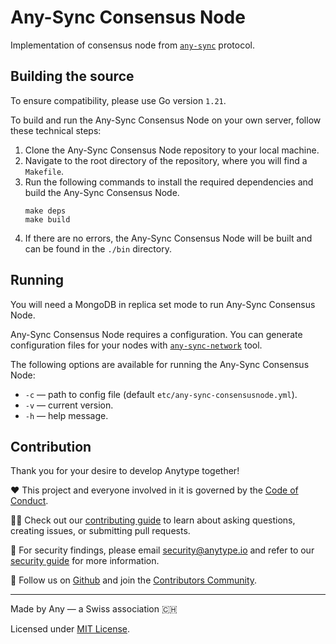 # Any-Sync Consensus Node
Implementation of consensus node from [`any-sync`](https://github.com/anyproto/any-sync) protocol.

## Building the source
To ensure compatibility, please use Go version `1.21`.

To build and run the Any-Sync Consensus Node on your own server, follow these technical steps:

1.  Clone the Any-Sync Consensus Node repository to your local machine.
2.  Navigate to the root directory of the repository, where you will find a `Makefile`.
3.  Run the following commands to install the required dependencies and build the Any-Sync Consensus Node.
    ```
    make deps
    make build
    ```
4.  If there are no errors, the Any-Sync Consensus Node will be built and can be found in the `./bin` directory.

## Running
You will need a MongoDB in replica set mode to run Any-Sync Consensus Node.

Any-Sync Consensus Node requires a configuration. You can generate configuration files for your nodes with [`any-sync-network`](https://github.com/anyproto/any-sync-tools) tool.

The following options are available for running the Any-Sync Consensus Node:

 - `-c` — path to config file (default `etc/any-sync-consensusnode.yml`). 
 - `-v` — current version.
 - `-h` — help message.

## Contribution
Thank you for your desire to develop Anytype together!

❤️ This project and everyone involved in it is governed by the [Code of Conduct](https://github.com/anyproto/.github/blob/main/docs/CODE_OF_CONDUCT.md).

🧑‍💻 Check out our [contributing guide](https://github.com/anyproto/.github/blob/main/docs/CONTRIBUTING.md) to learn about asking questions, creating issues, or submitting pull requests.

🫢 For security findings, please email [security@anytype.io](mailto:security@anytype.io) and refer to our [security guide](https://github.com/anyproto/.github/blob/main/docs/SECURITY.md) for more information.

🤝 Follow us on [Github](https://github.com/anyproto) and join the [Contributors Community](https://github.com/orgs/anyproto/discussions).

---
Made by Any — a Swiss association 🇨🇭

Licensed under [MIT License](./LICENSE.md).
